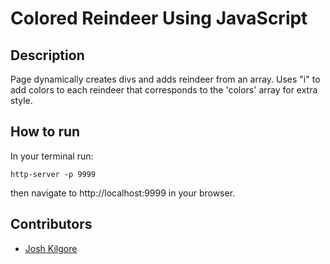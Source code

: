 # Colored Reindeer Using JavaScript


## Description
Page dynamically creates divs and adds reindeer from an array.  Uses "i" to add colors to each reindeer that corresponds to the 'colors' array for extra style.

## How to run
In your terminal run:
```
http-server -p 9999
```
then navigate to http://localhost:9999 in your browser.

## Contributors
* [Josh Kilgore](https://github.com/jkillz2020)